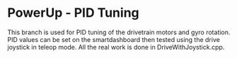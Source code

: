 # PowerUp - PID Tuning
This branch is used for PID tuning of the drivetrain motors and gyro rotation.  PID values can be set on the smartdashboard then tested using the drive joystick in teleop mode.  All the real work is done in DriveWithJoystick.cpp.
